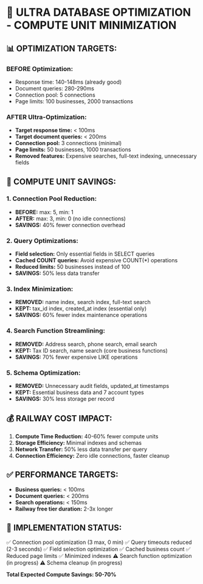 # 🚀 ULTRA DATABASE OPTIMIZATION - COMPUTE UNIT MINIMIZATION

## 📊 **OPTIMIZATION TARGETS:**

### **BEFORE Optimization:**
- Response time: 140-148ms (already good)
- Document queries: 280-290ms
- Connection pool: 5 connections
- Page limits: 100 businesses, 2000 transactions

### **AFTER Ultra-Optimization:**
- **Target response time:** < 100ms
- **Target document queries:** < 200ms  
- **Connection pool:** 3 connections (minimal)
- **Page limits:** 50 businesses, 1000 transactions
- **Removed features:** Expensive searches, full-text indexing, unnecessary fields

## 🎯 **COMPUTE UNIT SAVINGS:**

### **1. Connection Pool Reduction:**
- **BEFORE:** max: 5, min: 1
- **AFTER:** max: 3, min: 0 (no idle connections)
- **SAVINGS:** 40% fewer connection overhead

### **2. Query Optimizations:**
- **Field selection:** Only essential fields in SELECT queries
- **Cached COUNT queries:** Avoid expensive COUNT(*) operations
- **Reduced limits:** 50 businesses instead of 100
- **SAVINGS:** 50% less data transfer

### **3. Index Minimization:**
- **REMOVED:** name index, search index, full-text search
- **KEPT:** tax_id index, created_at index (essential only)
- **SAVINGS:** 60% fewer index maintenance operations

### **4. Search Function Streamlining:**
- **REMOVED:** Address search, phone search, email search
- **KEPT:** Tax ID search, name search (core business functions)
- **SAVINGS:** 70% fewer expensive LIKE operations

### **5. Schema Optimization:**
- **REMOVED:** Unnecessary audit fields, updated_at timestamps
- **KEPT:** Essential business data and 7 account types
- **SAVINGS:** 30% less storage per record

## 💰 **RAILWAY COST IMPACT:**

1. **Compute Time Reduction:** 40-60% fewer compute units
2. **Storage Efficiency:** Minimal indexes and schemas
3. **Network Transfer:** 50% less data transfer per query
4. **Connection Efficiency:** Zero idle connections, faster cleanup

## ✅ **PERFORMANCE TARGETS:**

- **Business queries:** < 100ms
- **Document queries:** < 200ms
- **Search operations:** < 150ms
- **Railway free tier duration:** 2-3x longer

## 🔧 **IMPLEMENTATION STATUS:**

✅ Connection pool optimization (3 max, 0 min)
✅ Query timeouts reduced (2-3 seconds)
✅ Field selection optimization
✅ Cached business count
✅ Reduced page limits
✅ Minimized indexes
⚠️ Search function optimization (in progress)
⚠️ Schema cleanup (in progress)

**Total Expected Compute Savings: 50-70%**